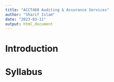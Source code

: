 ```yaml
---
title: "ACCT460 Auditing & Assurance Services"
author: "Sharif Islam"
date: "2023-03-11"
output: html_document
---
```




# Introduction

# Syllabus
